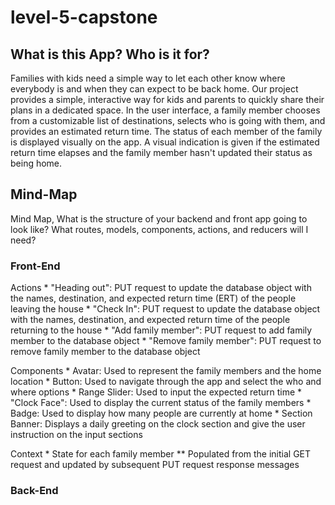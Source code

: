 # level-5-capstone

## What is this App? Who is it for?

Families with kids need a simple way to let each other know where everybody is and when they can expect to be back home.  Our project provides a simple, interactive way for kids and parents to quickly share their plans in a dedicated space.  In the user interface, a family member chooses from a customizable list of destinations, selects who is going with them, and provides an estimated return time.  The status of each member of the family is displayed visually on the app.  A visual indication is given if the estimated return time elapses and the family member hasn't updated their status as being home.


## Mind-Map
Mind Map, What is the structure of your backend and front app going to look like? What routes, models, components, actions, and reducers will I need?


### Front-End
  Actions
    * "Heading out":  PUT request to update the database object with the names, destination, and expected return time (ERT) of the people leaving the house
    * "Check In": PUT request to update the database object with the names, destination, and expected return time of the people returning to the house
    * "Add family member": PUT request to add family member to the database object
    * "Remove family member": PUT request to remove family member to the database object
    
   Components
    * Avatar: Used to represent the family members and the home location
    * Button: Used to navigate through the app and select the who and where options
    * Range Slider: Used to input the expected return time
    * "Clock Face": Used to display the current status of the family members
    * Badge: Used to display how many people are currently at home
    * Section Banner: Displays a daily greeting on the clock section and give the user instruction on the input sections
   
  Context
    * State for each family member
      ** Populated from the initial GET request and updated by subsequent PUT request response messages

### Back-End
